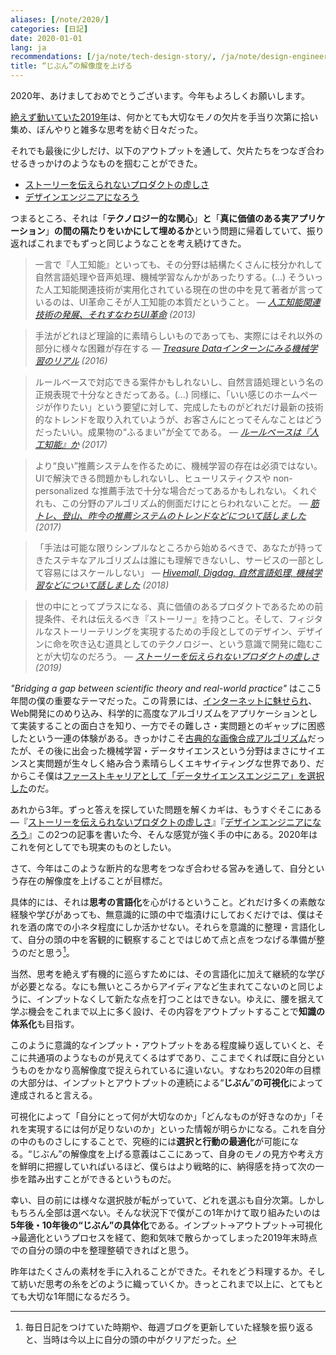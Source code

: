 ```yaml
---
aliases: [/note/2020/]
categories: [日記]
date: 2020-01-01
lang: ja
recommendations: [/ja/note/tech-design-story/, /ja/note/design-engineer/, /ja/note/cognitive-science-and-behavioral-economics/]
title: “じぶん”の解像度を上げる
---
```


2020年、あけましておめでとうございます。今年もよろしくお願いします。

[絶えず動いていた2019年](http://takuti.hatenablog.com/entry/2019/12/18/203809)は、何かとても大切なモノの欠片を手当り次第に拾い集め、ぼんやりと雑多な思考を紡ぐ日々だった。

それでも最後に少しだけ、以下のアウトプットを通して、欠片たちをつなぎ合わせるきっかけのようなものを掴むことができた。

- [ストーリーを伝えられないプロダクトの虚しさ](/note/tech-design-story)
- [デザインエンジニアになろう](/note/design-engineer)

つまるところ、それは「**テクノロジー的な関心**」**と**「**真に価値のある実アプリケーション**」**の間の隔たりをいかにして埋めるか**という問題に帰着していて、振り返ればこれまでもずっと同じようなことを考え続けてきた。

> 一言で『人工知能』といっても、その分野は結構たくさんに枝分かれして自然言語処理や音声処理、機械学習なんかがあったりする。(...) そういった人工知能関連技術が実用化されている現在の世の中を見て著者が言っているのは、UI革命こそが人工知能の本質だということ。 &mdash; *[人工知能関連技術の発展、それすなわちUI革命](/note/from-cloud-to-ai/) (2013)*

> 手法がどれほど理論的に素晴らしいものであっても、実際にはそれ以外の部分に様々な困難が存在する &mdash; *[Treasure Dataインターンにみる機械学習のリアル](/note/td-intern-2016/) (2016)*

> ルールベースで対応できる案件かもしれないし、自然言語処理という名の正規表現で十分なときだってある。(...) 同様に、「いい感じのホームページが作りたい」という要望に対して、完成したものがどれだけ最新の技術的なトレンドを取り入れていようが、お客さんにとってそんなことはどうだったいい。成果物の“ふるまい”が全てである。 &mdash; *[ルールベースは『人工知能』か](/note/rule-based-ai/) (2017)*

> より“良い”推薦システムを作るために、機械学習の存在は必須ではない。UIで解決できる問題かもしれないし、ヒューリスティクスや non-personalized な推薦手法で十分な場合だってあるかもしれない。くれぐれも、この分野のアルゴリズム的側面だけにとらわれないことだ。 &mdash; *[筋トレ、登山、昨今の推薦システムのトレンドなどについて話しました
](/note/trends-in-real-world-recommender-systems-2017/) (2017)*

> 「手法は可能な限りシンプルなところから始めるべきで、あなたが持ってきたステキなアルゴリズムは誰にも理解できないし、サービスの一部として容易にはスケールしない」 &mdash; *[Hivemall, Digdag, 自然言語処理, 機械学習などについて話しました](/note/td-tech-talk-plazma/) (2018)*

> 世の中にとってプラスになる、真に価値のあるプロダクトであるための前提条件、それは伝えるべき『ストーリー』を持つこと。そして、フィジタルなストーリーテリングを実現するための手段としてのデザイン、デザインに命を吹き込む道具としてのテクノロジー、という意識で開発に臨むことが大切なのだろう。 &mdash; *[ストーリーを伝えられないプロダクトの虚しさ](/note/tech-design-story/) (2019)*

*"Bridging a gap between scientific theory and real-world practice"* はここ5年間の僕の重要なテーマだった。この背景には、[インターネットに魅せられ](/note/20140713/)、Web開発にのめり込み、科学的に高度なアルゴリズムをアプリケーションとして実装することの面白さを知り、一方でその難しさ・実問題とのギャップに困惑したという一連の体験がある。きっかけこそ[古典的な画像合成アルゴリズム](/note/poisson-image-blending/)だったが、その後に出会った機械学習・データサイエンスという分野はまさにサイエンスと実問題が生々しく絡み合う素晴らしくエキサイティングな世界であり、だからこそ僕は[ファーストキャリアとして「データサイエンスエンジニア」を選択した](/note/master-graduate/)のだ。

あれから3年。ずっと答えを探していた問題を解くカギは、もうすぐそこにある―『[ストーリーを伝えられないプロダクトの虚しさ](/note/tech-design-story)』『[デザインエンジニアになろう](/note/design-engineer)』この2つの記事を書いた今、そんな感覚が強く手の中にある。2020年はこれを何としてでも現実のものとしたい。

さて、今年はこのような断片的な思考をつなぎ合わせる営みを通して、自分という存在の解像度を上げることが目標だ。

具体的には、それは**思考の言語化**を心がけるということ。どれだけ多くの素敵な経験や学びがあっても、無意識的に頭の中で塩漬けにしておくだけでは、僕はそれを酒の席での小ネタ程度にしか活かせない。それらを意識的に整理・言語化して、自分の頭の中を客観的に観察することではじめて点と点をつなげる準備が整うのだと思う[^1]。

当然、思考を絶えず有機的に巡らすためには、その言語化に加えて継続的な学びが必要となる。なにも無いところからアイディアなど生まれてこないのと同じように、インプットなくして新たな点を打つことはできない。ゆえに、腰を据えて学ぶ機会をこれまで以上に多く設け、その内容をアウトプットすることで**知識の体系化**も目指す。

このように意識的なインプット・アウトプットをある程度繰り返していくと、そこに共通項のようなものが見えてくるはずであり、ここまでくれば既に自分というものをかなり高解像度で捉えられているに違いない。すなわち2020年の目標の大部分は、インプットとアウトプットの連続による“**じぶん**”**の可視化**によって達成されると言える。

可視化によって「自分にとって何が大切なのか」「どんなものが好きなのか」「それを実現するには何が足りないのか」といった情報が明らかになる。これを自分の中のものさしにすることで、究極的には**選択と行動の最適化**が可能になる。“じぶん”の解像度を上げる意義はここにあって、自身のモノの見方や考え方を鮮明に把握していればいるほど、僕らはより戦略的に、納得感を持って次の一歩を踏み出すことができるというものだ。

幸い、目の前には様々な選択肢が転がっていて、どれを選ぶも自分次第。しかしもちろん全部は選べない。そんな状況下で僕がこの1年かけて取り組みたいのは**5年後・10年後の“じぶん”の具体化**である。インプット→アウトプット→可視化→最適化というプロセスを経て、飽和気味で散らかってしまった2019年末時点での自分の頭の中を整理整頓できればと思う。

昨年はたくさんの素材を手に入れることができた。それをどう料理するか。そして紡いだ思考の糸をどのように織っていくか。きっとこれまで以上に、とてもとても大切な1年間になるだろう。

[^1]: 毎日日記をつけていた時期や、毎週ブログを更新していた経験を振り返ると、当時は今以上に自分の頭の中がクリアだった。